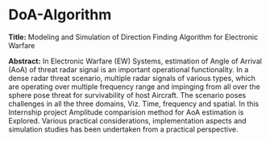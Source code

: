 # DoA-Algorithm
**Title:** Modeling and Simulation of Direction Finding Algorithm for Electronic Warfare

**Abstract:** 
In Electronic Warfare (EW) Systems, estimation of Angle of Arrival (AoA) of threat radar signal is an important operational functionality. In a dense radar threat scenario, multiple radar signals of various types, which are operating over multiple frequency range and impinging from all over the sphere pose threat for survivability of host Aircraft. The scenario poses challenges in all the three domains, Viz. Time, frequency and spatial. In this Internship project Amplitude comparision method for AoA estimation is Explored. Various practical considerations, implementation aspects and simulation studies has been undertaken from a practical perspective.


